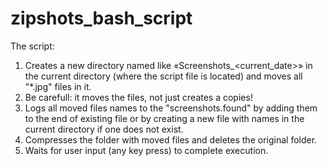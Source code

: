 # zipshots_bash_script
The script:
1. Creates a new directory named like «Screenshots_<current_date>» in the current directory (where the script file is located) and moves all "*.jpg" files in it. 
2. Be carefull: it moves the files, not just creates a copies!
3. Logs all moved files names to the "screenshots.found" by adding them to the end of existing file or by creating a new file with names in the current directory if one does not exist.
4. Compresses the folder with moved files and deletes the original folder.
5. Waits for user input (any key press) to complete execution.
